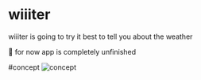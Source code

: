 # wiiiter
wiiiter is going to try it best to tell you about the weather

🙌  for now app is completely unfinished

#concept
![concept](http://locovna.com/img/weather.png)
